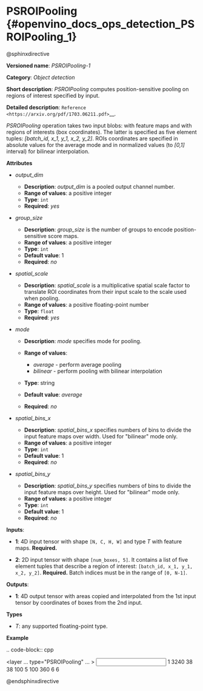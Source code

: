 # PSROIPooling {#openvino_docs_ops_detection_PSROIPooling_1}

@sphinxdirective

**Versioned name**: *PSROIPooling-1*

**Category**: *Object detection*

**Short description**: *PSROIPooling* computes position-sensitive pooling on regions of interest specified by input.

**Detailed description**: `Reference <https://arxiv.org/pdf/1703.06211.pdf>`__.

*PSROIPooling* operation takes two input blobs: with feature maps and with regions of interests (box coordinates).
The latter is specified as five element tuples: *[batch_id, x_1, y_1, x_2, y_2]*.
ROIs coordinates are specified in absolute values for the average mode and in normalized values (to *[0,1]* interval) for bilinear interpolation.

**Attributes**

* *output_dim*

  * **Description**: *output_dim* is a pooled output channel number.
  * **Range of values**: a positive integer
  * **Type**: ``int``
  * **Required**: *yes*

* *group_size*

  * **Description**: *group_size* is the number of groups to encode position-sensitive score maps.
  * **Range of values**: a positive integer
  * **Type**: ``int``
  * **Default value**: 1
  * **Required**: *no*

* *spatial_scale*

  * **Description**: *spatial_scale* is a multiplicative spatial scale factor to translate ROI coordinates from their input scale to the scale used when pooling.
  * **Range of values**: a positive floating-point number
  * **Type**: ``float``
  * **Required**: *yes*

* *mode*
  * **Description**: *mode* specifies mode for pooling.
  * **Range of values**:

    * *average* - perform average pooling
    * *bilinear* - perform pooling with bilinear interpolation
  * **Type**: string
  * **Default value**: *average*
  * **Required**: *no*

* *spatial_bins_x*
  * **Description**: *spatial_bins_x* specifies numbers of bins to divide the input feature maps over width. Used for "bilinear" mode only.
  * **Range of values**: a positive integer
  * **Type**: ``int``
  * **Default value**: 1
  * **Required**: *no*

* *spatial_bins_y*
  * **Description**: *spatial_bins_y* specifies numbers of bins to divide the input feature maps over height.  Used for "bilinear" mode only.
  * **Range of values**: a positive integer
  * **Type**: ``int``
  * **Default value**: 1
  * **Required**: *no*

**Inputs**:

*   **1**: 4D input tensor with shape ``[N, C, H, W]`` and type *T*  with feature maps. **Required.**

*   **2**: 2D input tensor with shape ``[num_boxes, 5]``. It contains a list of five element tuples that describe a region of interest: ``[batch_id, x_1, y_1, x_2, y_2]``. **Required.**
Batch indices must be in the range of ``[0, N-1]``.

**Outputs**:

*   **1**: 4D output tensor with areas copied and interpolated from the 1st input tensor by coordinates of boxes from the 2nd input.

**Types**

* *T*: any supported floating-point type.

**Example**

.. code-block::  cpp   

  <layer ... type="PSROIPooling" ... >
      <data group_size="6" mode="bilinear" output_dim="360" spatial_bins_x="3" spatial_bins_y="3" spatial_scale="1"/>
      <input>
          <port id="0">
              <dim>1</dim>
              <dim>3240</dim>
              <dim>38</dim>
              <dim>38</dim>
          </port>
          <port id="1">
              <dim>100</dim>
              <dim>5</dim>
          </port>
      </input>
      <output>
          <port id="2">
              <dim>100</dim>
              <dim>360</dim>
              <dim>6</dim>
              <dim>6</dim>
          </port>
      </output>
  </layer>


@endsphinxdirective


